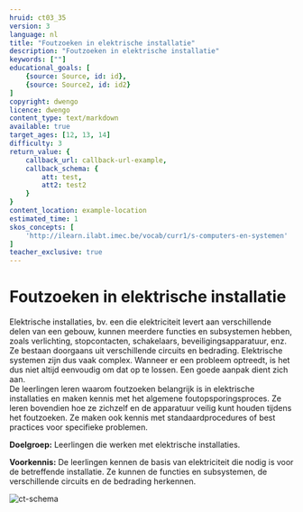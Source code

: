 ```yaml
---
hruid: ct03_35
version: 3
language: nl
title: "Foutzoeken in elektrische installatie"
description: "Foutzoeken in elektrische installatie"
keywords: [""]
educational_goals: [
    {source: Source, id: id}, 
    {source: Source2, id: id2}
]
copyright: dwengo
licence: dwengo
content_type: text/markdown
available: true
target_ages: [12, 13, 14]
difficulty: 3
return_value: {
    callback_url: callback-url-example,
    callback_schema: {
        att: test,
        att2: test2
    }
}
content_location: example-location
estimated_time: 1
skos_concepts: [
    'http://ilearn.ilabt.imec.be/vocab/curr1/s-computers-en-systemen'
]
teacher_exclusive: true
---
```

# Foutzoeken in elektrische installatie

Elektrische installaties, bv. een die elektriciteit levert aan verschillende delen van een gebouw, kunnen meerdere functies en subsystemen hebben, zoals verlichting, stopcontacten, schakelaars, beveiligingsapparatuur, enz. Ze bestaan doorgaans uit verschillende circuits en bedrading. Elektrische systemen zijn dus vaak complex. Wanneer er een probleem optreedt, is het dus niet altijd eenvoudig om dat op te lossen. Een goede aanpak dient zich aan.<br>
De leerlingen leren waarom foutzoeken belangrijk is in elektrische installaties en maken kennis met het algemene foutopsporingsproces. Ze leren bovendien hoe ze zichzelf en de apparatuur veilig kunt houden tijdens het foutzoeken. Ze maken ook kennis met standaardprocedures of best practices voor specifieke problemen.

**Doelgroep:** Leerlingen die werken met elektrische installaties.

**Voorkennis:** De leerlingen kennen de basis van elektriciteit die nodig is voor de betreffende installatie. Ze kunnen de functies en subsystemen, de verschillende circuits en de bedrading herkennen. 

![ct-schema](@learning-object/m_ct03_35/nl/3)


